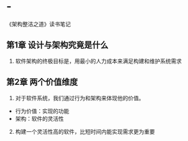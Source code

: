 # -
《架构整洁之道》读书笔记
## 第1章 设计与架构究竟是什么
1. 软件架构的终极目标是，用最小的人力成本来满足构建和维护系统需求
## 第2章 两个价值维度
1. 对于软件系统，我们通过行为和架构来体现他的价值。
- 行为价值：实现的功能
- 架构：软件的灵活性
2. 构建一个灵活性高的软件，比短时间内能实现需求更为重要
